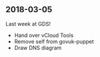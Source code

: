 ## 2018-03-05

Last week at GDS!

 - Hand over vCloud Tools
 - Remove self from govuk-puppet
 - Draw DNS diagram
